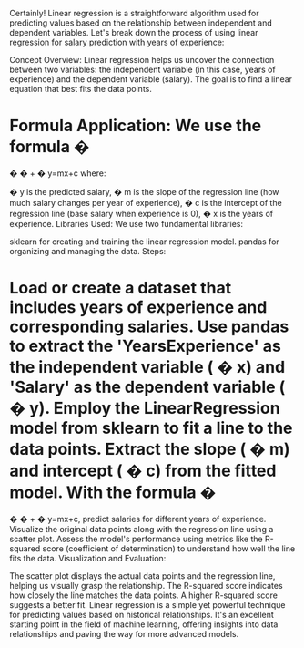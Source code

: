 Certainly! Linear regression is a straightforward algorithm used for predicting values based on the relationship between independent and dependent variables. Let's break down the process of using linear regression for salary prediction with years of experience:

Concept Overview:
Linear regression helps us uncover the connection between two variables: the independent variable (in this case, years of experience) and the dependent variable (salary). The goal is to find a linear equation that best fits the data points.

Formula Application:
We use the formula 
�
=
�
�
+
�
y=mx+c where:

�
y is the predicted salary,
�
m is the slope of the regression line (how much salary changes per year of experience),
�
c is the intercept of the regression line (base salary when experience is 0),
�
x is the years of experience.
Libraries Used:
We use two fundamental libraries:

sklearn for creating and training the linear regression model.
pandas for organizing and managing the data.
Steps:

Load or create a dataset that includes years of experience and corresponding salaries.
Use pandas to extract the 'YearsExperience' as the independent variable (
�
x) and 'Salary' as the dependent variable (
�
y).
Employ the LinearRegression model from sklearn to fit a line to the data points.
Extract the slope (
�
m) and intercept (
�
c) from the fitted model.
With the formula 
�
=
�
�
+
�
y=mx+c, predict salaries for different years of experience.
Visualize the original data points along with the regression line using a scatter plot.
Assess the model's performance using metrics like the R-squared score (coefficient of determination) to understand how well the line fits the data.
Visualization and Evaluation:

The scatter plot displays the actual data points and the regression line, helping us visually grasp the relationship.
The R-squared score indicates how closely the line matches the data points. A higher R-squared score suggests a better fit.
Linear regression is a simple yet powerful technique for predicting values based on historical relationships. It's an excellent starting point in the field of machine learning, offering insights into data relationships and paving the way for more advanced models.




